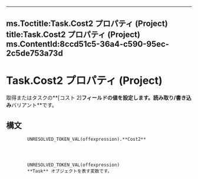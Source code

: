 

---
ms.Toctitle:Task.Cost2 プロパティ (Project)
title:Task.Cost2 プロパティ (Project)
ms.ContentId:8ccd51c5-36a4-c590-95ec-2c5de753a73d
---
# Task.Cost2 プロパティ (Project)




取得またはタスクの**[コスト 2]**フィールドの値を設定します。読み取り/書き込み**バリアント**です。

## 構文

            UNRESOLVED_TOKEN_VAL(offexpression).**Cost2**




            UNRESOLVED_TOKEN_VAL(offexpression)
            **Task** オブジェクトを表す変数です。




